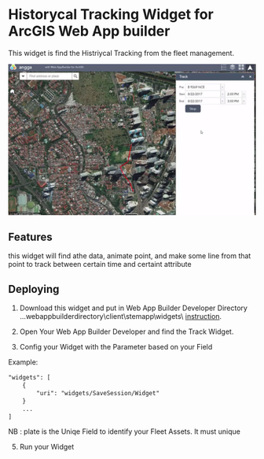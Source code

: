 # Historycal Tracking Widget for ArcGIS Web App builder
This widget is find the Histriycal Tracking from the fleet management. 



![App](https://github.com/anggaGPS/Web-App-Builder/blob/master/1.JPG)

## Features
this widget will find athe data, animate point, and make some line from that point to track between certain time and certaint attribute

## Deploying
1. Download this widget and put in Web App Builder Developer Directory  ...webappbuilderdirectory\client\stemapp\widgets\ 
[instruction](https://developers.arcgis.com/web-appbuilder/).

2. Open Your Web App Builder Developer and find the Track Widget.

3. Config your Widget with the Parameter based on your Field

Example:

	"widgets": [  
        {
            "uri": "widgets/SaveSession/Widget"
        }
    	...
    ]


NB : plate is the Uniqe Field to identify your Fleet Assets. It must unique

5. Run your Widget

